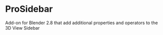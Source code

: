 # ProSidebar
Add-on for Blender 2.8 that add additional properties and operators to the 3D View Sidebar
